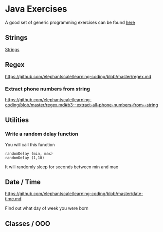 # Java Exercises

A good set of generic programming exercises can be found [here](https://github.com/elephantscale/learning-coding)

## Strings

[Strings](strings.md)

## Regex

https://github.com/elephantscale/learning-coding/blob/master/regex.md

### Extract phone numbers from string

https://github.com/elephantscale/learning-coding/blob/master/regex.md#b3--extract-all-phone-numbers-from--string

## Utilities

### Write a random delay function

You will call this function 

```code
randomDelay (min, max)
randomDelay (1,10)
```

It will randomly sleep for seconds between min and max


## Date / Time

https://github.com/elephantscale/learning-coding/blob/master/date-time.md

Find out what day of week you were born

## Classes / OOO

